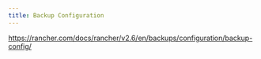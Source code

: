 ```yaml
---
title: Backup Configuration
---
```


https://rancher.com/docs/rancher/v2.6/en/backups/configuration/backup-config/